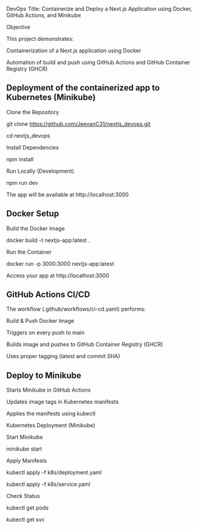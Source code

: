 DevOps
Title: Containerize and Deploy a Next.js Application using Docker, GitHub Actions, and Minikube

Objective

This project demonstrates:

Containerization of a Next.js application using Docker

Automation of build and push using GitHub Actions and GitHub Container Registry (GHCR)

Deployment of the containerized app to Kubernetes (Minikube)
------------------------------------------------------------------------------------------------------------
Clone the Repository

git clone https://github.com/JeevanC31/nextjs_devops.git

cd nextjs_devops

Install Dependencies

npm install

Run Locally (Development)

npm run dev

The app will be available at http://localhost:3000

Docker Setup
------------------------------------------------------------------------------------

Build the Docker Image

docker build -t nextjs-app:latest .

Run the Container

docker run -p 3000:3000 nextjs-app:latest

Access your app at http://localhost:3000

GitHub Actions CI/CD
-----------------------------------------------------------------------------------------

The workflow (.github/workflows/ci-cd.yaml) performs:

Build & Push Docker Image

Triggers on every push to main

Builds image and pushes to GitHub Container Registry (GHCR)

Uses proper tagging (latest and commit SHA)

Deploy to Minikube
-------------------------------------------------------------------------------------------

Starts Minikube in GitHub Actions

Updates image tags in Kubernetes manifests

Applies the manifests using kubectl

Kubernetes Deployment (Minikube)

Start Minikube

minikube start

Apply Manifests

kubectl apply -f k8s/deployment.yaml

kubectl apply -f k8s/service.yaml

Check Status

kubectl get pods

kubectl get svc
